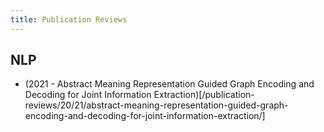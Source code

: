 ```yaml
---
title: Publication Reviews
---
```


## NLP
- (2021 - Abstract Meaning Representation Guided Graph Encoding and Decoding
for Joint Information Extraction)[/publication-reviews/20/21/abstract-meaning-representation-guided-graph-encoding-and-decoding-for-joint-information-extraction/]

